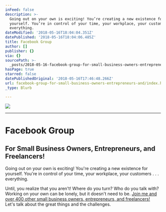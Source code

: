 ```yaml
---
inFeed: false
description: >-
  Going out on your own is exciting! You’re creating a new existence for
  yourself. You’re in control of your time, your workplace, your customers . . .
  everything.
dateModified: '2018-05-16T18:04:04.351Z'
datePublished: '2018-05-16T18:04:06.485Z'
title: Facebook Group
author: []
publisher: {}
via: {}
sourcePath: >-
  _posts/2018-05-16-facebook-group-for-small-business-owners-entrepreneurs-and.md
hasPage: true
starred: false
datePublishedOriginal: '2018-05-16T17:46:48.266Z'
url: facebook-group-for-small-business-owners-entrepreneurs-and/index.html
_type: Blurb

---
```

![](https://the-grid-user-content.s3-us-west-2.amazonaws.com/5db12a74-eacf-4914-b3d9-b3988124fe02.jpg)

---

# Facebook Group

## For Small Business Owners, Entrepreneurs, and Freelancers!

Going out on your own is exciting! You're creating a new existence for yourself. You're in control of your time, your workplace, your customers . . . everything.

Until, you realize that you aren't! Where do you turn? Who do you talk with? Working on your own can be lonely, but it doesn't need to be. [Join me and over 400 other small business owners, entrepreneurs, and freelancers!][0] Let's talk about the great things and the challenges.

[0]: https://www.facebook.com/groups/alandw/